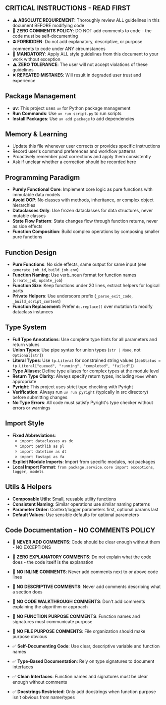 ## CRITICAL INSTRUCTIONS - READ FIRST

- ⚠️ **ABSOLUTE REQUIREMENT**: Thoroughly review ALL guidelines in this document BEFORE modifying code
- 🚫 **ZERO COMMENTS POLICY**: DO NOT add comments to code - the code must be self-documenting
- ⛔ **FORBIDDEN**: Do not add explanatory, descriptive, or purpose comments to code under ANY circumstances
- 🔴 **MANDATORY**: Apply ALL style guidelines from this document to your work without exception
- ⚠️ **ZERO TOLERANCE**: The user will not accept violations of these guidelines
- ❌ **REPEATED MISTAKES**: Will result in degraded user trust and experience

## Package Management

- **uv**: This project uses `uv` for Python package management
- **Run Commands**: Use `uv run script.py` to run scripts
- **Install Packages**: Use `uv add package` to add dependencies

## Memory & Learning

- Update this file whenever user corrects or provides specific instructions
- Record user's command preferences and workflow patterns
- Proactively remember past corrections and apply them consistently
- Ask if unclear whether a correction should be recorded here

## Programming Paradigm

- **Purely Functional Core**: Implement core logic as pure functions with immutable data models
- **Avoid OOP**: No classes with methods, inheritance, or complex object hierarchies
- **Dataclasses Only**: Use frozen dataclasses for data structures, never mutable classes
- **State Flow Pattern**: State changes flow through function returns, never as side effects
- **Function Composition**: Build complex operations by composing smaller pure functions

## Function Design

- **Pure Functions**: No side effects, same output for same input (see `generate_job_id`, `build_job_env`)
- **Function Naming**: Use verb_noun format for function names (`create_job`, `update_job`)
- **Function Size**: Keep functions under 20 lines, extract helpers for logical parts
- **Private Helpers**: Use underscore prefix (`_parse_exit_code`, `_build_script_content`)
- **Function Replacement**: Prefer `dc.replace()` over mutation to modify dataclass instances

## Type System

- **Full Type Annotations**: Use complete type hints for all parameters and return values
- **Union Types**: Use pipe syntax for union types (`str | None`, not `Optional[str]`)
- **Literal Types**: Use `tp.Literal` for constrained string values (`JobStatus = tp.Literal["queued", "running", "completed", "failed"]`)
- **Type Aliases**: Define type aliases for complex types at the module level
- **Return Type Clarity**: Always specify return types, including `None` when appropriate
- **Pyright**: This project uses strict type checking with Pyright
- **Verification**: Always run `uv run pyright` (typically in src directory) before submitting changes
- **No Type Errors**: All code must satisfy Pyright's type checker without errors or warnings

## Import Style

- **Fixed Abbreviations**:
  - `import dataclasses as dc`
  - `import pathlib as pl`
  - `import datetime as dt`
  - `import fastapi as fa`
- **Explicit Module Imports**: Import from specific modules, not packages
- **Local Import Format**: `from package.service.core import exceptions, logger, models`

## Utils & Helpers

- **Composable Utils**: Small, reusable utility functions
- **Consistent Naming**: Similar operations use similar naming patterns
- **Parameter Order**: Context/logger parameters first, optional params last
- **Default Values**: Use sensible defaults for optional parameters

## Code Documentation - NO COMMENTS POLICY

- 🔴 **NEVER ADD COMMENTS**: Code should be clear enough without them - NO EXCEPTIONS
- 🔴 **ZERO EXPLANATORY COMMENTS**: Do not explain what the code does - the code itself is the explanation
- 🔴 **NO INLINE COMMENTS**: Never add comments next to or above code lines
- 🔴 **NO DESCRIPTIVE COMMENTS**: Never add comments describing what a section does
- 🔴 **NO CODE WALKTHROUGH COMMENTS**: Don't add comments explaining the algorithm or approach
- 🔴 **NO FUNCTION PURPOSE COMMENTS**: Function names and signatures must communicate purpose
- 🔴 **NO FILE PURPOSE COMMENTS**: File organization should make purpose obvious

- ✅ **Self-Documenting Code**: Use clear, descriptive variable and function names
- ✅ **Type-Based Documentation**: Rely on type signatures to document interfaces
- ✅ **Clean Interfaces**: Function names and signatures must be clear enough without comments
- ✅ **Docstrings Restricted**: Only add docstrings when function purpose isn't obvious from name/types
